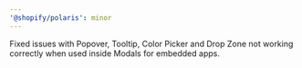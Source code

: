 ```yaml
---
'@shopify/polaris': minor
---
```


Fixed issues with Popover, Tooltip, Color Picker and Drop Zone not working correctly when used inside Modals for embedded apps.
